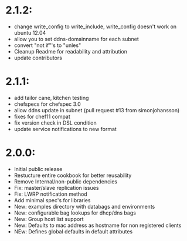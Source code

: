 # 2.1.2:
* change write_config to write_include, write_config doesn't work on ubuntu 12.04
* allow you to set ddns-domainname for each subnet
* convert "not if"'s to "unles"
* Cleanup Readme for readability and attribution
* update contributors


# 2.1.1:
* add tailor cane, kitchen testing
* chefspecs for chefspec 3.0 
* allow ddns update in subnet  (pull request #13 from simonjohansson)
* fixes for chef11 compat
* fix version check in DSL condition
* update service notifications to new format

# 2.0.0:

* Initial public release
* Restucture entire cookbook for better reusability
* Remove Internal/non-public dependencies  
* Fix: master/slave replication issues
* Fix: LWRP notification method
* Add minimal spec's for libraries
* New: examples directory with databags and environments
* New: configurable bag lookups for dhcp/dns bags
* New: Group host list support
* New: Defaults to mac address as hostname for non registered clients
* NEw: Defines global defaults in default attributes
